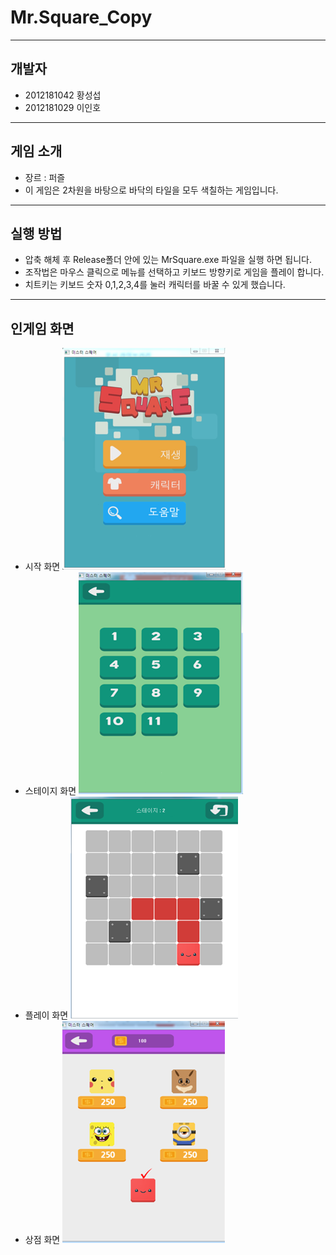﻿# Mr.Square_Copy


---------
개발자
---------
+ 2012181042 황성섭
+ 2012181029 이인호

---------
게임 소개
---------
+ 장르 : 퍼즐
+ 이 게임은 2차원을 바탕으로 바닥의 타일을 모두 색칠하는 게임입니다.

---------
실행 방법
---------
+ 압축 해체 후 Release폴더 안에 있는 MrSquare.exe 파일을 실행 하면 됩니다.
+ 조작법은 마우스 클릭으로 메뉴를 선택하고 키보드 방향키로 게임을 플레이 합니다.
+ 치트키는 키보드 숫자 0,1,2,3,4를 눌러 캐릭터를 바꿀 수 있게 했습니다.

---------
인게임 화면
---------
+ 시작 화면
![Image01](https://github.com/hbhdy/Mr.Square_Copy/blob/master/Readme_Image/start.png)
+ 스테이지 화면
![Image02](https://github.com/hbhdy/Mr.Square_Copy/blob/master/Readme_Image/stage.png)
+ 플레이 화면
![Image03](https://github.com/hbhdy/Mr.Square_Copy/blob/master/Readme_Image/ingame.png)
+ 상점 화면
![Image04](https://github.com/hbhdy/Mr.Square_Copy/blob/master/Readme_Image/store.png)